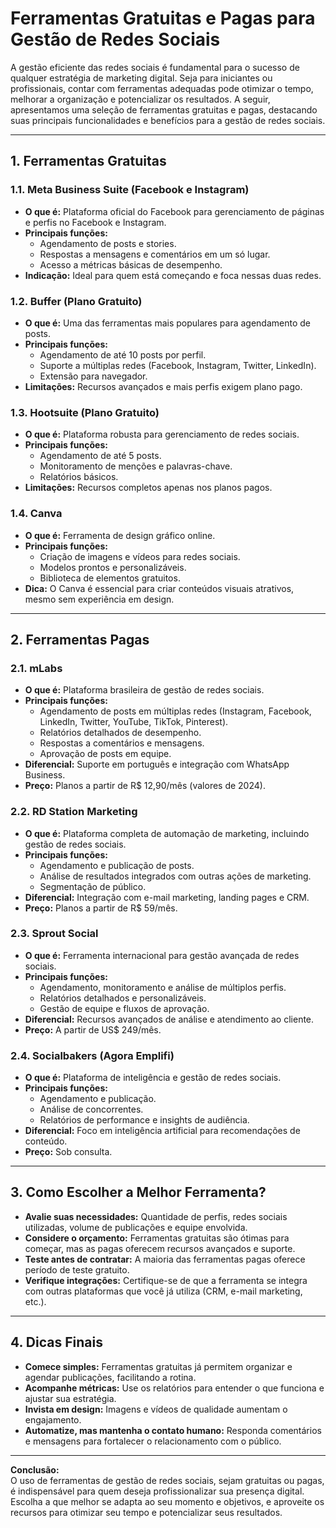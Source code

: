 
# Ferramentas Gratuitas e Pagas para Gestão de Redes Sociais

A gestão eficiente das redes sociais é fundamental para o sucesso de qualquer estratégia de marketing digital. Seja para iniciantes ou profissionais, contar com ferramentas adequadas pode otimizar o tempo, melhorar a organização e potencializar os resultados. A seguir, apresentamos uma seleção de ferramentas gratuitas e pagas, destacando suas principais funcionalidades e benefícios para a gestão de redes sociais.

---

## 1. **Ferramentas Gratuitas**

### **1.1. Meta Business Suite (Facebook e Instagram)**
- **O que é:** Plataforma oficial do Facebook para gerenciamento de páginas e perfis no Facebook e Instagram.
- **Principais funções:**
  - Agendamento de posts e stories.
  - Respostas a mensagens e comentários em um só lugar.
  - Acesso a métricas básicas de desempenho.
- **Indicação:** Ideal para quem está começando e foca nessas duas redes.

### **1.2. Buffer (Plano Gratuito)**
- **O que é:** Uma das ferramentas mais populares para agendamento de posts.
- **Principais funções:**
  - Agendamento de até 10 posts por perfil.
  - Suporte a múltiplas redes (Facebook, Instagram, Twitter, LinkedIn).
  - Extensão para navegador.
- **Limitações:** Recursos avançados e mais perfis exigem plano pago.

### **1.3. Hootsuite (Plano Gratuito)**
- **O que é:** Plataforma robusta para gerenciamento de redes sociais.
- **Principais funções:**
  - Agendamento de até 5 posts.
  - Monitoramento de menções e palavras-chave.
  - Relatórios básicos.
- **Limitações:** Recursos completos apenas nos planos pagos.

### **1.4. Canva**
- **O que é:** Ferramenta de design gráfico online.
- **Principais funções:**
  - Criação de imagens e vídeos para redes sociais.
  - Modelos prontos e personalizáveis.
  - Biblioteca de elementos gratuitos.
- **Dica:** O Canva é essencial para criar conteúdos visuais atrativos, mesmo sem experiência em design.

---

## 2. **Ferramentas Pagas**

### **2.1. mLabs**
- **O que é:** Plataforma brasileira de gestão de redes sociais.
- **Principais funções:**
  - Agendamento de posts em múltiplas redes (Instagram, Facebook, LinkedIn, Twitter, YouTube, TikTok, Pinterest).
  - Relatórios detalhados de desempenho.
  - Respostas a comentários e mensagens.
  - Aprovação de posts em equipe.
- **Diferencial:** Suporte em português e integração com WhatsApp Business.
- **Preço:** Planos a partir de R$ 12,90/mês (valores de 2024).

### **2.2. RD Station Marketing**
- **O que é:** Plataforma completa de automação de marketing, incluindo gestão de redes sociais.
- **Principais funções:**
  - Agendamento e publicação de posts.
  - Análise de resultados integrados com outras ações de marketing.
  - Segmentação de público.
- **Diferencial:** Integração com e-mail marketing, landing pages e CRM.
- **Preço:** Planos a partir de R$ 59/mês.

### **2.3. Sprout Social**
- **O que é:** Ferramenta internacional para gestão avançada de redes sociais.
- **Principais funções:**
  - Agendamento, monitoramento e análise de múltiplos perfis.
  - Relatórios detalhados e personalizáveis.
  - Gestão de equipe e fluxos de aprovação.
- **Diferencial:** Recursos avançados de análise e atendimento ao cliente.
- **Preço:** A partir de US$ 249/mês.

### **2.4. Socialbakers (Agora Emplifi)**
- **O que é:** Plataforma de inteligência e gestão de redes sociais.
- **Principais funções:**
  - Agendamento e publicação.
  - Análise de concorrentes.
  - Relatórios de performance e insights de audiência.
- **Diferencial:** Foco em inteligência artificial para recomendações de conteúdo.
- **Preço:** Sob consulta.

---

## 3. **Como Escolher a Melhor Ferramenta?**

- **Avalie suas necessidades:** Quantidade de perfis, redes sociais utilizadas, volume de publicações e equipe envolvida.
- **Considere o orçamento:** Ferramentas gratuitas são ótimas para começar, mas as pagas oferecem recursos avançados e suporte.
- **Teste antes de contratar:** A maioria das ferramentas pagas oferece período de teste gratuito.
- **Verifique integrações:** Certifique-se de que a ferramenta se integra com outras plataformas que você já utiliza (CRM, e-mail marketing, etc.).

---

## 4. **Dicas Finais**

- **Comece simples:** Ferramentas gratuitas já permitem organizar e agendar publicações, facilitando a rotina.
- **Acompanhe métricas:** Use os relatórios para entender o que funciona e ajustar sua estratégia.
- **Invista em design:** Imagens e vídeos de qualidade aumentam o engajamento.
- **Automatize, mas mantenha o contato humano:** Responda comentários e mensagens para fortalecer o relacionamento com o público.

---

**Conclusão:**  
O uso de ferramentas de gestão de redes sociais, sejam gratuitas ou pagas, é indispensável para quem deseja profissionalizar sua presença digital. Escolha a que melhor se adapta ao seu momento e objetivos, e aproveite os recursos para otimizar seu tempo e potencializar seus resultados.

```

